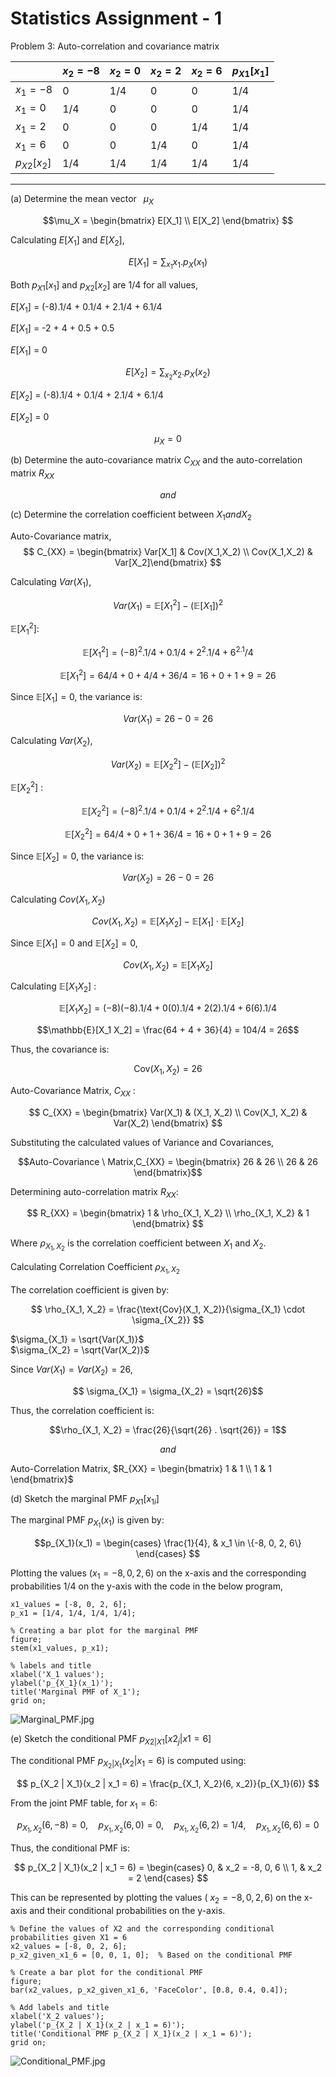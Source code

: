 # Statistics Assignment - 1


Problem  3: Auto-correlation and covariance matrix



|         | $x_2= -8$  |$x_2= 0$   |$x_2= 2$   | $x_2= 6$  | $p_X{_1}[x_1]$ |
|---------|------------|-----------|-----------|-----------|----------------|
|$x_1= -8$| 0          | 1/4       | 0         | 0         |    1/4         |
|$x_1= 0$ | 1/4        | 0         | 0         | 0         |    1/4         |
|$x_1= 2$ | 0          | 0         | 0         | 1/4       |    1/4         |
|$x_1= 6$ | 0          | 0         | 1/4       | 0         |    1/4         |
|$p_X{_2}[x_2]$|    1/4|        1/4|        1/4|        1/4|        1/4     |
-----------------------------------------------------------------------------


(a) Determine the mean vector  $\mu_X$

$$\mu_X = \begin{bmatrix} E[X_1] \\ E[X_2] \end{bmatrix} $$

Calculating $E[X_1]$ and $E[X_2]$,

$$E[X_1] = \sum_{x_1} x_1.p_X(x_1)$$

Both $p_X{_1}[x_1]$ and $p_X{_2}[x_2]$ are 1/4 for all values,

$E[X_1]$ = (-8).1/4 + 0.1/4 + 2.1/4 + 6.1/4 

$E[X_1]$ = -2 + 4 + 0.5 + 0.5

$E[X_1]$ = 0

$$E[X_2] = \sum_{x_2} x_2.p_X(x_2)$$

$E[X_2]$ = (-8).1/4 + 0.1/4 + 2.1/4 + 6.1/4 

$E[X_2]$ = 0

$$\mu_X = 0$$

(b) Determine the auto-covariance matrix $C_{XX}$ and the auto-correlation matrix $R_{XX}$

$$and$$

(c) Determine the correlation coefficient between $X_1 and X_2$

Auto-Covariance matrix, 
$$ C_{XX} = \begin{bmatrix} Var[X_1] & Cov(X_1,X_2) \\ Cov(X_1,X_2) & Var[X_2]\end{bmatrix} $$

Calculating $Var(X_1)$,

$$ {Var}(X_1) = \mathbb{E}[X_1^2] - (\mathbb{E}[X_1])^2
$$

$\mathbb{E}[X_1^2]$:

$$ \mathbb{E}[X_1^2] = (-8)^2 .1/4 + 0 .1/4 + 2^2 .1/4 + 6^2.1/4 $$

$$\mathbb{E}[X_1^2] = 64/4 + 0 + 4/4 + 36/4 = 16 + 0 + 1 + 9 = 26 $$

Since $\mathbb{E}[X_1] = 0$, the variance is:

$$ {Var}(X_1) = 26 - 0 = 26 $$

Calculating $Var(X_2)$,

$${Var}(X_2) = \mathbb{E}[X_2^2] - (\mathbb{E}[X_2])^2 $$

$\mathbb{E}[X_2^2]$ :

$$\mathbb{E}[X_2^2] = (-8)^2 . 1/4 + 0 . 1/4 + 2^2 . 1/4 + 6^2 . 1/4$$

$$\mathbb{E}[X_2^2] = 64/4 + 0 + 1 + 36/4 = 16 + 0 + 1 + 9 = 26$$

Since $\mathbb{E}[X_2] = 0$, the variance is:

$$Var(X_2) = 26 - 0 = 26$$


Calculating ${Cov}(X_1, X_2)$


$$Cov(X_1, X_2) = \mathbb{E}[X_1 X_2] - \mathbb{E}[X_1] \cdot \mathbb{E}[X_2]$$

Since $\mathbb{E}[X_1] = 0$ and  $\mathbb{E}[X_2] = 0$, 

$$Cov(X_1, X_2) = \mathbb{E}[X_1 X_2]$$

Calculating $\mathbb{E}[X_1 X_2]$ :

$$\mathbb{E}[X_1 X_2] = (-8)(-8) . 1/4 + 0(0) . 1/4 + 2(2) . 1/4 + 6(6) . 1/4 $$

$$\mathbb{E}[X_1 X_2] = \frac{64 + 4 + 36}{4} = 104/4 = 26$$

Thus, the covariance is:

$$
\text{Cov}(X_1, X_2) = 26
$$

Auto-Covariance Matrix, $C_{XX}$ :

$$ C_{XX} = \begin{bmatrix} Var(X_1) & (X_1, X_2) \\ Cov(X_1, X_2) & Var(X_2) \end{bmatrix} $$

Substituting the calculated values of Variance and Covariances,

$$Auto-Covariance \ Matrix,C_{XX} = \begin{bmatrix} 26 & 26 \\ 26 & 26 \end{bmatrix}$$

Determining auto-correlation matrix $R_{XX}$:

$$
R_{XX} = \begin{bmatrix} 1 & \rho_{X_1, X_2} \\ \rho_{X_1, X_2} & 1 \end{bmatrix}
$$

Where $\rho_{X_1, X_2}$ is the correlation coefficient between  $X_1$ and $X_2$.


Calculating Correlation Coefficient $\rho_{X_1, X_2}$

The correlation coefficient is given by:

$$ \rho_{X_1, X_2} = \frac{\text{Cov}(X_1, X_2)}{\sigma_{X_1} \cdot \sigma_{X_2}} $$

 $\sigma_{X_1} = \sqrt{Var(X_1)}$  
   $\sigma_{X_2} = \sqrt{Var(X_2)}$

Since $Var(X_1) = Var(X_2) = 26$, 

$$ \sigma_{X_1} = \sigma_{X_2} = \sqrt{26}$$

Thus, the correlation coefficient is:

$$\rho_{X_1, X_2} = \frac{26}{\sqrt{26} . \sqrt{26}} = 1$$

$$and$$

Auto-Correlation Matrix, $R_{XX} = \begin{bmatrix} 1 & 1 \\ 1 & 1 \end{bmatrix}$

(d) Sketch the marginal PMF $p_X{_1} [x_{1i}]$

The marginal PMF $p_{X_1}(x_1)$ is given by:

$$p_{X_1}(x_1) = \begin{cases} \frac{1}{4}, & x_1 \in \{-8, 0, 2, 6\} \end{cases}
$$

Plotting the values $( x_1 = -8, 0, 2, 6 )$ on the x-axis and the corresponding probabilities 1/4 on the y-axis with the code in the below program,

``` % Defining the values of X1 and p_x1
x1_values = [-8, 0, 2, 6];
p_x1 = [1/4, 1/4, 1/4, 1/4];

% Creating a bar plot for the marginal PMF
figure;
stem(x1_values, p_x1);

% labels and title
xlabel('X_1 values');
ylabel('p_{X_1}(x_1)');
title('Marginal PMF of X_1');
grid on;

```


![Marginal_PMF.jpg](Problem_3/prob_2_d.jpg)

(e) Sketch the conditional PMF $p_{X2|X1} [x2_j |x1 = 6]$

The conditional PMF $p_{X_2 | X_1}(x_2 | x_1 = 6)$ is computed using:

$$
p_{X_2 | X_1}(x_2 | x_1 = 6) = \frac{p_{X_1, X_2}(6, x_2)}{p_{X_1}(6)}
$$

From the joint PMF table, for $x_1 = 6$:

$$
p_{X_1, X_2}(6, -8) = 0, \quad p_{X_1, X_2}(6, 0) = 0, \quad p_{X_1, X_2}(6, 2) = 1/4, \quad p_{X_1, X_2}(6, 6) = 0
$$

Thus, the conditional PMF is:

$$
p_{X_2 | X_1}(x_2 | x_1 = 6) = \begin{cases} 0, & x_2 = -8, 0, 6 \\ 1, & x_2 = 2 \end{cases}
$$

This can be represented by plotting the values ( $x_2 = -8, 0, 2, 6 )$ on the x-axis and their conditional probabilities on the y-axis.

```
% Define the values of X2 and the corresponding conditional probabilities given X1 = 6
x2_values = [-8, 0, 2, 6];
p_x2_given_x1_6 = [0, 0, 1, 0];  % Based on the conditional PMF

% Create a bar plot for the conditional PMF
figure;
bar(x2_values, p_x2_given_x1_6, 'FaceColor', [0.8, 0.4, 0.4]);

% Add labels and title
xlabel('X_2 values');
ylabel('p_{X_2 | X_1}(x_2 | x_1 = 6)');
title('Conditional PMF p_{X_2 | X_1}(x_2 | x_1 = 6)');
grid on;

```

![Conditional_PMF.jpg](Problem_3/prob_2_e.jpg)

